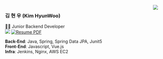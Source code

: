<img align="right" src="https://github-readme-stats.vercel.app/api?username=hwookim&show_icons=true&theme=great-gatsby" />

### 김 현 우 (Kim HyunWoo)
👨‍💻 Junior Backend Developer  
[![](https://img.shields.io/badge/Portfolio-blue)](https://hwookim-portfolio.netlify.app/)
[![Resume PDF](https://img.shields.io/badge/Portfolio%20PDF-lightgrey)](https://github.com/hwookim/hwookim/raw/master/assets/%EA%B9%80%ED%98%84%EC%9A%B0%20%EC%9D%B4%EB%A0%A5%EC%84%9C.pdf)

**Back-End**: Java, Spring, Spring Data JPA, Junit5  
**Front-End**: Javascript, Vue.js  
**Infra**: Jenkins, Nginx, AWS EC2
